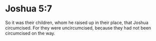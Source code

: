 # Joshua 5:7

So it was their children, whom he raised up in their place, that Joshua circumcised. For they were uncircumcised, because they had not been circumcised on the way.
